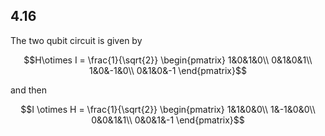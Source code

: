 ## 4.16

The two qubit circuit is given by
```math
H\otimes I = \frac{1}{\sqrt{2}}
\begin{pmatrix}
1&0&1&0\\
0&1&0&1\\
1&0&-1&0\\
0&1&0&-1
\end{pmatrix}
``` 
and then
```math
I \otimes H = \frac{1}{\sqrt{2}}
\begin{pmatrix}
1&1&0&0\\
1&-1&0&0\\
0&0&1&1\\
0&0&1&-1
\end{pmatrix}
``` 